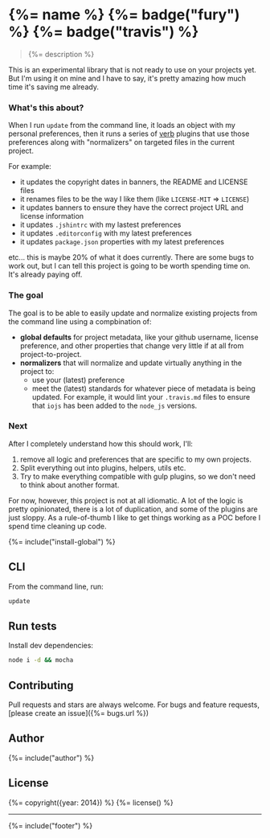 # {%= name %} {%= badge("fury") %} {%= badge("travis") %}

> {%= description %}

This is an experimental library that is not ready to use on your projects yet. But I'm using it on mine and I have to say, it's pretty amazing how much time it's saving me already.

### What's this about?

When I run `update` from the command line, it loads an object with my personal preferences, then it runs a series of [verb](https://github.com/assemble/verb) plugins that use those preferences along with "normalizers" on targeted files in the current project.

For example: 

- it updates the copyright dates in banners, the README and LICENSE files
- it renames files to be the way I like them (like `LICENSE-MIT` => `LICENSE`)
- it updates banners to ensure they have the correct project URL and license information
- it updates `.jshintrc` with my lastest preferences
- it updates `.editorconfig` with my latest preferences
- it updates `package.json` properties with my latest preferences

etc... this is maybe 20% of what it does currently. There are some bugs to work out, but I can tell this project is going to be worth spending time on. It's already paying off.

### The goal

The goal is to be able to easily update and normalize existing projects from the command line using a compbination of:

- **global defaults** for project metadata, like your github username, license preference, and other properties that change very little if at all from project-to-project.
- **normalizers** that will normalize and update virtually anything in the project to:
  + use your (latest) preference
  + meet the (latest) standards for whatever piece of metadata is being updated. For example, it would lint your `.travis.md` files to ensure that `iojs` has been added to the `node_js` versions.

### Next

After I completely understand how this should work, I'll:

1. remove all logic and preferences that are specific to my own projects.
2. Split everything out into plugins, helpers, utils etc. 
3. Try to make everything compatible with gulp plugins, so we don't need to think about another format.

For now, however, this project is not at all idiomatic. A lot of the logic is pretty opinionated, there is a lot of duplication, and some of the plugins are just sloppy. As a rule-of-thumb I like to get things working as a POC before I spend time cleaning up code.  

{%= include("install-global") %}

## CLI

From the command line, run:

```bash
update
```

## Run tests

Install dev dependencies:

```bash
node i -d && mocha
```

## Contributing
Pull requests and stars are always welcome. For bugs and feature requests, [please create an issue]({%= bugs.url %})

## Author
{%= include("author") %}

## License
{%= copyright({year: 2014}) %}
{%= license() %}

***

{%= include("footer") %}
